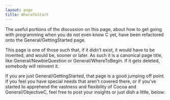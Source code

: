 ```yaml
---
layout: page
title: WhereToStart
---
```


The useful portions of the discussion on this page, about how to get going with programming when you do not even know C yet, have been refactored onto the General/GettingStarted page.

This page is one of those such that, if it didn't exist, it would have to be invented, and would be, sooner or later. As such it is a canonical page title, like General/NewbieQuestion or General/WhereToBegin. If it gets deleted, somebody will reinvent it.

If you are just General/GettingStarted, that page is a good jumping off point. If you feel you have special needs that aren't covered there, or if you've started to apprehend the vastness and flexibility of Cocoa and General/ObjectiveC, feel free to post your insights or just dish a little, below:
